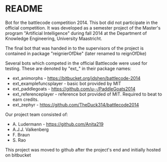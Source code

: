# README #

Bot for the battlecode competition 2014. This bot did not participate in the official competition.
It was developed as a semester project of the Master's program "Artificial Intelligence" during fall 2014 at the Department of Knowledge Engineering, University Maastricht.

The final bot that was handed in to the supervisors of the project is contained in package "reignierOfDke" (later renamed to reignOfDke)

Several bots which competed in the official Battlecode were used for testing.
These are denoted by "ext_" in their package names:
* ext_animorphs - https://bitbucket.org/jdshen/battlecode-2014
* ext_examplefuncsplayer - basic bot provided by MIT
* ext_paddlegoats - https://github.com/u--/PaddleGoats2014
* ext_referenceplayer - reference bot provided of MIT. Required to beat to earn credits.
* ext_zephyr - https://github.com/TheDuck314/battlecode2014

Our project team consisted of:
* A. Ludermann - https://github.com/Anita219
* A.J.J. Valkenberg
* F. Braun
* S. Rao

This project was moved to github after the project's end and initially hosted on bitbucket
